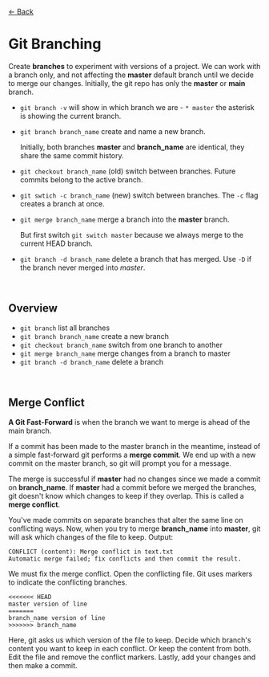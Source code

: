 [&larr; Back](./README.md)

# Git Branching

Create **branches** to experiment with versions of a project. We can work with a branch only, and not affecting the **master** default branch until we decide to merge our changes. Initially, the git repo has only the **master** or **main** branch.

- `git branch -v` will show in which branch we are - `* master` the asterisk is showing the current branch.

- `git branch branch_name` create and name a new branch.

  Initially, both branches **master** and **branch_name** are identical, they share the same commit history.

- `git checkout branch_name` (old) switch between branches. Future commits belong to the active branch.

- `git swtich -c branch_name` (new) switch between branches. The `-c` flag creates a branch at once.

- `git merge branch_name` merge a branch into the **master** branch.

  But first switch `git switch master` because we always merge to the current HEAD branch.

- `git branch -d branch_name` delete a branch that has merged. Use `-D` if the branch never merged into _master_.

<br>

## Overview

- `git branch` list all branches
- `git branch branch_name` create a new branch
- `git checkout branch_name` switch from one branch to another
- `git merge branch_name` merge changes from a branch to master
- `git branch -d branch_name` delete a branch

<br>

## Merge Conflict

**A Git Fast-Forward** is when the branch we want to merge is ahead of the main branch.

If a commit has been made to the master branch in the meantime, instead of a simple fast-forward git performs a **merge commit**. We end up with a new commit on the master branch, so git will prompt you for a message.

The merge is successful if **master** had no changes since we made a commit on **branch_name**. If **master** had a commit before we merged the branches, git doesn't know which changes to keep if they overlap. This is called a **merge conflict**.

You've made commits on separate branches that alter the same line on conflicting ways. Now, when you try to merge **branch_name** into **master**, git will ask which changes of the file to keep. Output:

```
CONFLICT (content): Merge conflict in text.txt
Automatic merge failed; fix conflicts and then commit the result.
```

We must fix the merge conflict. Open the conflicting file. Git uses markers to indicate the conflicting branches.

```
<<<<<<< HEAD
master version of line
=======
branch_name version of line
>>>>>>> branch_name
```

Here, git asks us which version of the file to keep. Decide which branch's content you want to keep in each conflict. Or keep the content from both. Edit the file and remove the conflict markers. Lastly, add your changes and then make a commit.

<br>
